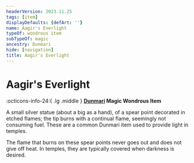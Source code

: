 ```yaml
---
headerVersion: 2023.11.25
tags: [item]
displayDefaults: {defArt: ''}
name: Aagir's Everlight
typeOf: wondrous item
subTypeOf: magic
ancestry: Dunmari
hide: [navigation]
title: Aagir's Everlight
---
```

# Aagir's Everlight
:octicons-info-24:{ .lg .middle } **[Dunmari](<../../gazetteer/greater-dunmar/realms/dunmar/dunmar.md>) Magic Wondrous Item**  

A small silver statue (about a big as a hand), of a spear point decorated in etched flames; the tip burns with a continual flame, seemingly not consuming fuel. These are a common Dunmari item used to provide light in temples. 

The flame that burns on these spear points never goes out and does not give off heat. In temples, they are typically covered when darkness is desired. 

